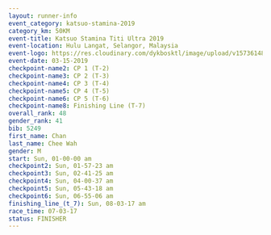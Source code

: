 ```yaml
---
layout: runner-info 
event_category: katsuo-stamina-2019 
category_km: 50KM 
event-title: Katsuo Stamina Titi Ultra 2019 
event-location: Hulu Langat, Selangor, Malaysia 
event-logo: https://res.cloudinary.com/dykbosktl/image/upload/v1573614825/Logo/Logo_p7ft6n.png
event-date: 03-15-2019 
checkpoint-name2: CP 1 (T-2) 
checkpoint-name3: CP 2 (T-3) 
checkpoint-name4: CP 3 (T-4) 
checkpoint-name5: CP 4 (T-5) 
checkpoint-name6: CP 5 (T-6) 
checkpoint-name8: Finishing Line (T-7) 
overall_rank: 48
gender_rank: 41
bib: 5249
first_name: Chan
last_name: Chee Wah
gender: M
start: Sun, 01-00-00 am
checkpoint2: Sun, 01-57-23 am
checkpoint3: Sun, 02-41-25 am
checkpoint4: Sun, 04-00-37 am
checkpoint5: Sun, 05-43-18 am
checkpoint6: Sun, 06-55-06 am
finishing_line_(t_7): Sun, 08-03-17 am
race_time: 07-03-17
status: FINISHER
---
```

